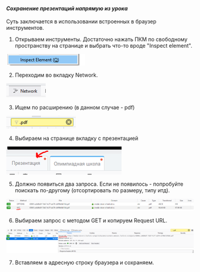 #### *Сохранение презентаций напрямую из урока*

Суть заключается в использовании встроенных в браузер инструментов. 

1) Открываем инструменты. Достаточно нажать ПКМ по свободному пространству на странице и выбрать что-то вроде "Inspect element".

![Screenshot4](Screenshot_4.png)

2) Переходим во вкладку Network.

![Screenshot5](Screenshot_5.png)

3) Ищем по расширению (в данном случае - pdf)

![Screenshot1](Screenshot_1.png)

4) Выбираем на странице вкладку с презентацией

![Screenshot0](Screenshot_0.png)

5) Должно появиться два запроса. Если не появилось - попробуйте поискать по-другому (отсортировать по размеру, типу итд).

![Screenshot2](Screenshot_2.png)

6) Выбираем запрос с методом GET и копируем Request URL.

![Screenshot3](Screenshot_3.png)

7) Вставляем в адресную строку браузера и сохраняем.
